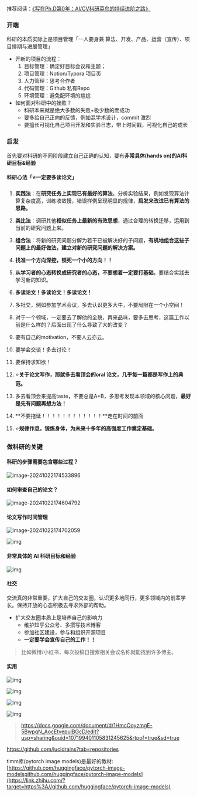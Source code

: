 推荐阅读：[《写在Ph.D第0年：AI/CV科研菜鸟的持续进阶之路》](https://zhuanlan.zhihu.com/p/960781637)

### 开端

科研的本质实际上是项目管理「一人要身兼 算法、开发、产品、运营（宣传）、项目排期与进展管理」

- 开新的项目的流程：
  1. 目标管理：确定好目标会议和主题；
  2. 项目管理：Notion/Typora 项目页
  3. 人力管理：思考合作者
  4. 代码管理：Github 私有Repo
  5. 环境管理：避免配环境的尴尬
- 如何面对科研中的挫败？
  - 科研本来就是绝大多数的失败+极少数的而成功
  - 要多给自己正向的反馈，例如混学术设计，commit 激烈
  - 要擅长可视化自己项目开发和实验日志，带上时间戳，可视化自己的成长

### 启发

首先要对科研的不同阶段建立自己正确的认知，要有**非常具体(hands on)的AI科研目标&经验**

#### 科研心法「⭐️一定要多读论文」

1. **实践法**：在**研究任务上实现已有最好的算法**，分析实验结果，例如发现算法计算复杂度高，训练收敛慢，错误样例呈现明显的规律，**启发来改进已有算法的思路。**
2. **类比法**：调研其他**相似任务上最新的有效思想**，通过合理的转换迁移，运用到当前的研究问题上来。
3. **组合法**：将新的研究问题分解为若干已被解决好的子问题，**有机地组合这些子问题上的最好做法，建立对新的研究问题的解决方案。**

4. **找准一个方向深挖，锁死一个小的方向！！**
5. **从学习者的心态转换成研究者的心态，不要想着一定要打基础**，要结合实践去学习新的知识。
6. **多读论文！多读论文！多读论文！**
7. 多社交，例如参加学术会议，多去认识更多大牛，不要局限在一个小空间！
8. 对于一个领域，一定要去了解他的全貌，再来品味，要多去思考，这篇工作以前是什么样的？后面出现了什么导致了大的改变？
9. 要有自己的motivation，不要人云亦云。
10. 要学会交谈！多去讨论！
11. 要保持求知欲！
12. ⭐️**关于论文写作，那就多去看顶会的oral 论文，几乎每一篇都是写作上的典范。**
13. 多去看顶会来提高taste，不要总是A+B，多思考发现本领域的核心问题，**最好是先有问题再想方法！**
14. **不要拖延！！！！！！！！！！！！**走在时间的前面
15. ⭐️**规律作息，锻炼身体，为未来十多年的高强度工作奠定基础。**

### 做科研的关键

#### 科研的步骤需要包含哪些过程？

![image-20241022174533896](./DoResearch.assets/image-20241022174533896.png)

#### 如何审查自己的论文？

![image-20241022174604792](./DoResearch.assets/image-20241022174604792.png)

#### 论文写作时间管理

![image-20241022174702059](./DoResearch.assets/image-20241022174702059.png)

![img](./DoResearch.assets/v2-e832abd33d2e0cd4f8e477ee9d74d727_r.jpg)

#### 非常具体的 AI 科研目标和经验

![img](./DoResearch.assets/v2-61ddbdda42d3b2aecfbfefdb5828538a_1440w.jpg)

#### 社交

交流真的非常重要，扩大自己的交友圈，认识更多地同行，更多领域内的前辈学长。保持开放的心态积极去寻求外部的帮助。

- 扩大交友圈本质上是培养自己的影响力
  - 维护知乎公众号、多撰写技术博客
  - 参加社区建设，参与和组织开源项目
  - **一定要学会宣传自己的工作！！**

> 比如微博/小红书，每次投稿日搜索相关会议名称就能找到许多博主。

#### 实用

![img](./DoResearch.assets/v2-5de2a0627c558bad357ce69695c058c9_1440w.webp)

![img](./DoResearch.assets/v2-97023c85a6c0f1e14ed61ae127799f11_1440w.webp)

![img](./DoResearch.assets/v2-46ce0bd98dcd41005e1f33d2714ce9e4_1440w.webp)

![img](./DoResearch.assets/v2-f0732e972625820aff8ce1a23414e626_1440w.webp)

> https://docs.google.com/document/d/1HmcOoyzmgE-5BwpqN_AocEtvepulBGcD/edit?usp=sharing&ouid=107199401105831245625&rtpof=true&sd=true

https://github.com/lucidrains?tab=repositories

timm库(pytorch image models)是最好的教材:[https://github.com/huggingface/pytorch-image-modelsgithub.com/huggingface/pytorch-image-models](https://link.zhihu.com/?target=https%3A//github.com/huggingface/pytorch-image-models)































